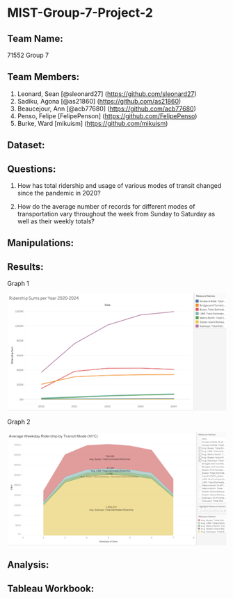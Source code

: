 # MIST-Group-7-Project-2

## Team Name:
71552 Group 7

## Team Members:
1. Leonard, Sean [@sleonard27] (https://github.com/sleonard27)
2. Sadiku, Agona [@as21860] (https://github.com/as21860)
3. Beaucejour, Ann [@acb77680] (https://github.com/acb77680)
4. Penso, Felipe [FelipePenson] (https://github.com/FelipePenso)
5. Burke, Ward [mikuism] (https://github.com/mikuism)

## Dataset:

## Questions:

1. How has total ridership and usage of various modes of transit changed since the pandemic in 2020?

2. How do the average number of records for different modes of transportation vary throughout the week from Sunday to Saturday as well as their weekly totals?


## Manipulations:

## Results:

Graph 1

![Results1](https://github.com/sleonard27/MIST-Group-7-Project-2/blob/main/Picture1.0.png)

Graph 2

![Results2](https://github.com/sleonard27/MIST-Group-7-Project-2/blob/main/Picture2.png)

## Analysis:

## Tableau Workbook:
